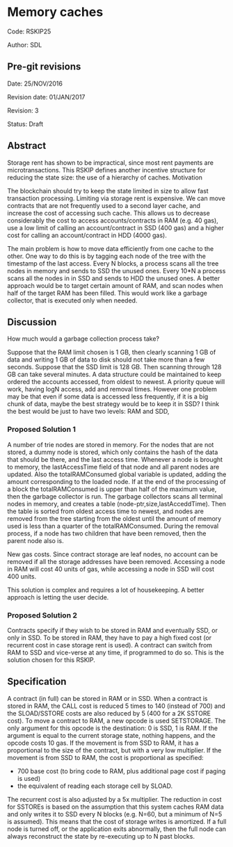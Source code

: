 # Memory caches

Code: RSKIP25

Author: SDL

## Pre-git revisions

Date: 25/NOV/2016

Revision date: 01/JAN/2017

Revision: 3

Status: Draft

## Abstract

Storage rent has shown to be impractical, since most rent payments are microtransactions. This RSKIP defines another incentive structure for reducing the state size: the use of a hierarchy of caches.
Motivation

The blockchain should try to keep the state limited in size to allow fast transaction processing. Limiting via storage rent is expensive. We can move contracts that are not frequently used to a second layer cache, and increase the cost of accessing such cache. This allows us to decrease considerably the cost to access accounts/contracts in RAM (e.g. 40 gas), use a low limit of calling an account/contract in SSD (400 gas) and a higher cost for calling an account/contract in HDD (4000 gas). 

The main problem is how to move data efficiently from one cache to the other. One way to do this is by tagging each node of the tree with the timestamp of the last access. Every N blocks, a process scans all the tree nodes in memory and sends to SSD the unused ones.  Every 10*N a process scans all the nodes in in SSD and sends to HDD the unused ones.
A better approach would be to target certain amount of RAM, and scan nodes when half of the target RAM has been filled. This would work like a garbage collector, that is executed only when needed.

## Discussion

How much would a  garbage collection process take?

Suppose that the RAM limit chosen is 1 GB, then clearly scanning 1 GB of data and writing 1 GB of data to disk should not take more than a few seconds.
Suppose that the SSD limit is 128 GB. Then scanning through 128 GB can take several minutes. A data structure could be maintained to keep ordered the accounts accessed, from oldest to newest. A priority queue will work, having logN access, add and removal times.
However one problem may be that even if some data is accessed less frequently, if it is a big chunk of data, maybe the best strategy would be to keep it in SSD?
I think the best would be just to have two levels: RAM and SDD, 

### Proposed Solution 1

A number of trie nodes are stored in memory. For the nodes that are not stored, a dummy node is stored, which only contains the hash of the data that should be there, and the last access time. Whenever a node is brought to memory, the lastAccessTime field of that node and all parent nodes are updated. Also the totalRAMConsumed global variable is updated, adding the amount corresponding to the loaded node. If at the end of the processing of a block the totalRAMConsumed is upper than half of the maximum value, then the garbage collector is run.
The garbage collectors scans all terminal nodes in memory, and creates a table (node-ptr,size,lastAcceddTime). Then the table is sorted from oldest access time to newest, and nodes are removed from the tree starting from the oldest until the amount of memory used is less than a quarter of the totalRAMConsumed. During the removal process, if a node has two children that have been removed, then the parent node also is.

New gas costs. Since contract storage are leaf nodes, no account can be removed if all the storage addresses have been removed. Accessing a node in RAM will cost 40 units of gas, while accessing a node in SSD will cost 400 units.

This solution is complex and requires a lot of housekeeping. A better approach is letting the user decide.

### Proposed Solution 2

Contracts specify if they wish to be stored in RAM and eventually SSD, or only in SSD. To be stored in RAM, they have to pay a high fixed cost (or recurrent cost in case storage rent is used). A contract can switch from RAM to SSD and vice-verse at any time, if programmed to do so. This is the solution chosen for this RSKIP.

## Specification

A contract (in full) can be stored in RAM or in SSD. When a contract is stored in RAM, the CALL cost is reduced 5 times to 140 (instead of 700) and the SLOAD/SSTORE costs are also reduced by 5 (400 for a 2K SSTORE cost). To move a contract to RAM, a new opcode is used SETSTORAGE. The only argument for this opcode is the destination: 0 is SSD, 1 is RAM. If the argument is equal to the current storage state, nothing happens, and the opcode costs 10 gas.  If the movement is from SSD to RAM, it has a proportional to the size of the contract, but with a very low multiplier. If  the movement is from SSD to RAM, the cost is proportional as specified:
- 700  base cost (to bring code to RAM, plus additional page cost if paging is used)
- the equivalent of reading each storage cell by SLOAD. 

The recurrent cost is also adjusted by a 5x multiplier. 
The reduction in cost for SSTOREs is based on the assumption that this system caches RAM data and only writes it to SSD every N blocks (e.g. N=60, but a minimum of N=5 is assumed). This means that the cost of storage writes is amortized.  If a full node is turned off, or the application exits abnormally, then the full node can always reconstruct the state by re-executing up to N past blocks.

